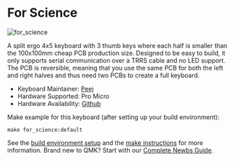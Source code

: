 # For Science

![for_science](https://raw.githubusercontent.com/peej/for-science-keyboard/master/pcb.png)

A split ergo 4x5 keyboard with 3 thumb keys where each half is smaller than the 100x100mm cheap PCB production size. 
Designed to be easy to build, it only supports serial communication over a TRRS cable and no LED support.
The PCB is reversible, meaning that you use the same PCB for both the left and right halves and thus need two PCBs to create a full keyboard.

* Keyboard Maintainer: [Peej](https://github.com/peej)
* Hardware Supported: Pro Micro
* Hardware Availability: [Github](https://github.com/peej/for-science-keyboard)

Make example for this keyboard (after setting up your build environment):

    make for_science:default

See the [build environment setup](https://docs.qmk.fm/#/getting_started_build_tools) and the [make instructions](https://docs.qmk.fm/#/getting_started_make_guide) for more information.
Brand new to QMK? Start with our [Complete Newbs Guide](https://docs.qmk.fm/#/newbs).
